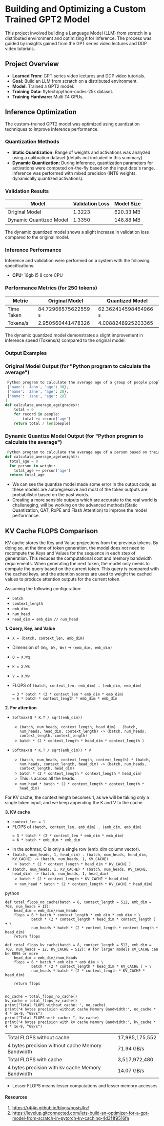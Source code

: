 # Building and Optimizing a Custom Trained GPT2 Model

This project involved building a Language Model (LLM) from scratch in a distributed environment and optimizing it for inference. The process was guided by insights gained from the GPT series video lectures and DDP video tutorials.

## Project Overview

- **Learned From:** GPT series video lectures and DDP video tutorials.
- **Goal:** Build an LLM from scratch on a distributed environment.
- **Model:** Trained a GPT2 model.
- **Training Data:** flytech/python-codes-25k dataset.
- **Training Hardware:** Multi T4 GPUs.

## Inference Optimization

The custom-trained GPT2 model was optimized using quantization techniques to improve inference performance.

### Quantization Methods

- **Static Quantization:** Range of weights and activations was analyzed using a calibration dataset (details not included in this summary).
- **Dynamic Quantization:** During inference, quantization parameters for activations were computed on-the-fly based on the input data's range. Inference was performed with mixed precision (INT8 weights, dynamically quantized activations).

### Validation Results

| Model                     | Validation Loss | Model Size      |
|---------------------------|-----------------|-----------------|
| Original Model            | 1.3223          | 620.33 MB       |
| Dynamic Quantized Model   | 1.3350          | 148.88 MB       |            

The dynamic quantized model shows a slight increase in validation loss compared to the original model.

### Inference Performance

Inference and validation were performed on a system with the following specifications:

- **CPU:** 16gb i5 8 core CPU

### Performance Metrics (for 250 tokens)

| Metric         | Original Model        | Quantized Model       |
|----------------|-----------------------|-----------------------|
| Time Taken     | 84.72966575622559 s | 62.362414598464966 s |
| Tokens/s       | 2.950560441478326   | 4.0088248925203365  |

The dynamic quantized model demonstrates a slight improvement in inference speed (Tokens/s) compared to the original model.

### Output Examples

### Original Model Output (for "Python program to calculate the average")

```python
 Python program to calculate the average age of a group of people people = [
 {'name': 'John', 'age': 30},
 {'name': 'Jane', 'age': 28},
 {'name': 'Jane', 'age': 28}
]
def calculate_average_age(grades):
    total = 0
    for record in people:
        total += record['age']
    return total / len(people)
```

### Dynamic Quantize Model Output (for "Python program to calculate the average")
```python
 Python program to calculate the average age of a person based on their weight and weight in the school
def calculate_average_age(weight):
  total_age = 0
  for person in weight:
    total_age += person['age']
  return total_age
```

- We can see the quantize model made some error in the output code, as these models are autoregressive and most of the token outputs are probabilistic based on the past words. 
- Creating a more sensible outputs which are accurate to the real world is challeneging, will be working on the  advanced methods(Static Quantization, QAT, RoPE and Flash Attention) to improve the model performance.

## KV Cache FLOPS Comparison

KV cache stores the Key and Value projections from the previous tokens. By doing so, at the time of token generation, the model does not need to recompute the Keys and Values for the sequence in each step of generation. This reduces the computational cost and memory bandwidth requirements. When generating the next token, the model only needs to compute the query based on the current token. This query is compared with the cached keys, and the attention scores are used to weight the cached values to produce attention outputs for the current token.

Assuming the following configuration:

* `batch`
* `context_length`
* `emb_dim`
* `num_head`
* `head_dim = emb_dim // num_head`

**1. Query, Key, and Value**

* `X = (batch, context_len, emb_dim)`
* Dimension of `(Wq, Wk, Wv)` -> `(emb_dim, emb_dim)`
* `Q = X.Wq`
* `K = X.Wk`
* `V = X.Wv`

* FLOPS of `(batch, context_len, emb_dim) . (emb_dim, emb_dim)`
    ```
    = 3 * batch * (2 * context_len * emb_dim * emb_dim)
    = 6 * batch * context_length * emb_dim * emb_dim
    ```

**2. For attention**

* `Softmax(Q * K.T / sqrt(emb_dim))`

    * `(batch, num_heads, context_length, head_dim) . (batch, num_heads, head_dim, context_length) -> (batch, num_heads, context_length, context_length)`
    * `batch * (2 * context_length * head_dim * context_length )`

* `Softmax(Q * K.T / sqrt(emb_dim)) * V`

    * `(batch, num_heads, context_length, context_length) * (batch, num_heads, context_length, head_dim) -> (batch, num_heads, context_length, head_dim)`
    * `batch * (2 * context_length * context_length * head_dim)`
    * This is across all the heads.
    * `num_head * batch * (2 * context_length * context_length * head_dim)`

For KV cache, the context length becomes 1, as we will be taking only a single token input, and we keep appending the K and V to the cache.

**3. KV cache**

* `context_len = 1`
* FLOPS of `(batch, context_len, emb_dim) . (emb_dim, emb_dim)`
    ```
    = 3 * batch * (2 * context_len * emb_dim * emb_dim)
    = 6 * batch * emb_dim * emb_dim
    ```
* In the softmax, Q is only a single row (emb_dim column vector).
* `(batch, num_heads, 1, head_dim) . (batch, num_heads, head_dim, KV_CACHE) -> (batch, num_heads, 1, KV_CACHE)`
    * `batch * (2 * context_length * head_dim * KV_CACHE )`
* `(batch, num_heads, 1, KV_CACHE) * (batch, num_heads, KV_CACHE, head_dim) -> (batch, num_heads, 1, head_dim)`
    * `batch * (2 * context_length * KV_CACHE * head_dim)`
    * `num_head * batch * (2 * context_length * KV_CACHE * head_dim)`

python
```
def total_flops_no_cache(batch = 8, context_length = 512, emb_dim = 768, num_heads = 12):
    head_dim = emb_dim//num_heads
    flops = 6 * batch * context_length * emb_dim * emb_dim + \
            batch * (2 * context_length * head_dim * context_length ) + \
            num_heads * batch * (2 * context_length * context_length * head_dim)
    return flops

def total_flops_kv_cache(batch = 8, context_length = 512, emb_dim = 768, num_heads = 12, KV_CACHE = 512): # for larger models KV_CACHE can be 8096 or more
    head_dim = emb_dim//num_heads
    flops = 6 * batch * emb_dim * emb_dim + \
            batch * (2 * context_length * head_dim * KV_CACHE ) + \
            num_heads * batch * (2 * context_length * KV_CACHE * head_dim)

    return flops


no_cache = total_flops_no_cache()
kv_cache = total_flops_kv_cache()
print("Total FLOPS without cache: ", no_cache)
print("4 bytes precision without cache Memory Bandwidth:", no_cache * 4 * 1e-9, "GB/s")
print("Total FLOPS with cache: ", kv_cache)
print("4 bytes precision with kv cache Memory Bandwidth:", kv_cache * 4 * 1e-9, "GB/s")

```

|                                                 |                   |
| :---------------------------------------------- | :---------------- |
| Total FLOPS without cache                       | 17,985,175,552    |
| 4 bytes precision without cache Memory Bandwidth| 71.94 GB/s        |
| Total FLOPS with cache                          | 3,517,972,480     |
| 4 bytes precision with kv cache Memory Bandwidth| 14.07 GB/s        |

- Lesser FLOPS means lesser computations and lesser memory accesses.

#### Resources
1. https://r4j4n.github.io/blogs/posts/kv/
2. https://levelup.gitconnected.com/lets-build-an-optimizer-for-a-gpt-model-from-scratch-in-pytorch-kv-caching-4d3f1f9516fa
